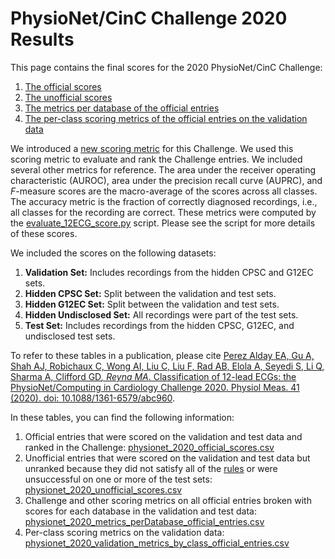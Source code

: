 # PhysioNet/CinC Challenge 2020 Results

This page contains the final scores for the 2020 PhysioNet/CinC Challenge:
1. [The official scores](https://github.com/physionetchallenges/physionetchallenges.github.io/blob/master/2020/leaderboard/results/physionet_2020_official_scores.csv)
2. [The unofficial scores](https://github.com/physionetchallenges/physionetchallenges.github.io/blob/master/2020/leaderboard/results/physionet_2020_unofficial_scores.csv)
3. [The metrics per database of the official entries](https://github.com/physionetchallenges/physionetchallenges.github.io/blob/master/2020/leaderboard/results/physionet_2020_metrics_perDatabase_official_entries.csv )
4. [The per-class scoring metrics of the official entries on the validation data](https://github.com/physionetchallenges/physionetchallenges.github.io/blob/master/2020/leaderboard/results/physionet_2020_validation_metrics_by_class_official_entries.csv)

We introduced a [new scoring metric](https://physionetchallenges.github.io/2020/#scoring) for this Challenge. We used this scoring metric to evaluate and rank the Challenge entries. We included several other metrics for reference. The area under the receiver operating characteristic (AUROC), area under the precision recall curve (AUPRC), and _F_-measure scores are the macro-average of the scores across all classes. The accuracy metric is the fraction of correctly diagnosed recordings, i.e., all classes for the recording are correct. These metrics were computed by the [evaluate_12ECG_score.py](https://github.com/physionetchallenges/evaluation-2020/blob/master/evaluate_12ECG_score.py) script. Please see the script for more details of these scores.

We included the scores on the following datasets: 

1. __Validation Set:__ Includes recordings from the hidden CPSC and G12EC sets.
2. __Hidden CPSC Set:__ Split between the validation and test sets.
3. __Hidden G12EC Set:__ Split between the validation and test sets.
4. __Hidden Undisclosed Set:__ All recordings were part of the test sets.
5. __Test Set:__ Includes recordings from the hidden CPSC, G12EC, and undisclosed test sets.

To refer to these tables in a publication, please cite [Perez Alday EA, Gu A, Shah AJ, Robichaux C, Wong AI, Liu C, Liu F, Rad AB, Elola A, Seyedi S, Li Q, Sharma A, Clifford GD<sup>*</sup>, Reyna MA<sup>*</sup>. Classification of 12-lead ECGs: the PhysioNet/Computing in Cardiology Challenge 2020. Physiol Meas. 41 (2020). doi: 10.1088/1361-6579/abc960](https://iopscience.iop.org/article/10.1088/1361-6579/abc960).

In these tables, you can find the following information:

1. Official entries that were scored on the validation and test data and ranked in the Challenge:
[physionet_2020_official_scores.csv](https://github.com/physionetchallenges/physionetchallenges.github.io/blob/master/2020/leaderboard/results/physionet_2020_official_scores.csv)
2. Unofficial entries that were scored on the validation and test data but unranked because they did not satisfy all of the [rules](https://physionetchallenges.github.io/2020/#rules-and-deadlines) or were unsuccessful on one or more of the test sets:
[physionet_2020_unofficial_scores.csv](https://github.com/physionetchallenges/physionetchallenges.github.io/blob/master/2020/leaderboard/results/physionet_2020_unofficial_scores.csv)
3. Challenge and other scoring metrics on all official entries broken with scores for each database in the validation and test data: 
[physionet_2020_metrics_perDatabase_official_entries.csv](https://github.com/physionetchallenges/physionetchallenges.github.io/blob/master/2020/leaderboard/results/physionet_2020_metrics_perDatabase_official_entries.csv )
4. Per-class scoring metrics on the validation data:
[physionet_2020_validation_metrics_by_class_official_entries.csv](https://github.com/physionetchallenges/physionetchallenges.github.io/blob/master/2020/leaderboard/results/physionet_2020_validation_metrics_by_class_official_entries.csv)

